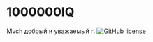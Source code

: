 # 1000000IQ
Mvch добрый и уважаемый г.
<a href="https://github.com/GiDeON2000/1000000IQ/blob/main/LICENSE"><img alt="GitHub license" src="https://img.shields.io/github/license/GiDeON2000/1000000IQ"></a>

